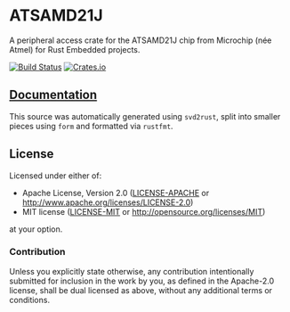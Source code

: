 # ATSAMD21J

A peripheral access crate for the ATSAMD21J chip from Microchip (née Atmel) for Rust Embedded projects.

[![Build Status](https://travis-ci.org/atsamd-rs/atsamd.svg?branch=master)](https://travis-ci.org/atsamd-rs/atsamd)
[![Crates.io](https://img.shields.io/crates/v/atsamd21j.svg)](https://crates.io/crates/atsamd21j)

## [Documentation](https://docs.rs/atsamd21j)

This source was automatically generated using `svd2rust`, split into smaller pieces using `form` and formatted via `rustfmt`.

## License

Licensed under either of:

- Apache License, Version 2.0 ([LICENSE-APACHE](https://github.com/atsamd-rs/atsamd/blob/master/LICENSE-APACHE) or
  http://www.apache.org/licenses/LICENSE-2.0)
- MIT license ([LICENSE-MIT](https://github.com/atsamd-rs/atsamd/blob/master/LICENSE-MIT) or http://opensource.org/licenses/MIT)

at your option.

### Contribution

Unless you explicitly state otherwise, any contribution intentionally submitted
for inclusion in the work by you, as defined in the Apache-2.0 license, shall
be dual licensed as above, without any additional terms or conditions.
